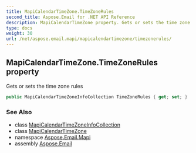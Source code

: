 ```yaml
---
title: MapiCalendarTimeZone.TimeZoneRules
second_title: Aspose.Email for .NET API Reference
description: MapiCalendarTimeZone property. Gets or sets the time zone rules
type: docs
weight: 30
url: /net/aspose.email.mapi/mapicalendartimezone/timezonerules/
---
```

## MapiCalendarTimeZone.TimeZoneRules property

Gets or sets the time zone rules

```csharp
public MapiCalendarTimeZoneInfoCollection TimeZoneRules { get; set; }
```

### See Also

* class [MapiCalendarTimeZoneInfoCollection](../../mapicalendartimezoneinfocollection/)
* class [MapiCalendarTimeZone](../)
* namespace [Aspose.Email.Mapi](../../mapicalendartimezone/)
* assembly [Aspose.Email](../../../)



